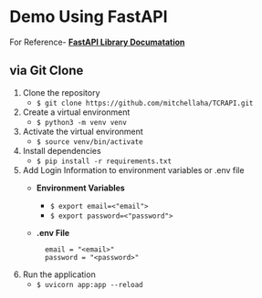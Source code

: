 # Demo Using FastAPI

For Reference- **[FastAPI Library Documatation](https://fastapi.tiangolo.com/)**

## via Git Clone

1. Clone the repository
    - ```$ git clone https://github.com/mitchellaha/TCRAPI.git```
2. Create a virtual environment
    - ```$ python3 -m venv venv```
3. Activate the virtual environment
    - ```$ source venv/bin/activate```
4. Install dependencies
    - ```$ pip install -r requirements.txt```
5. Add Login Information to environment variables or .env file
    - **Environment Variables**
        - ```$ export email=<"email">```
        - ```$ export password=<"password">```
    - **.env File**

            email = "<email>"
            password = "<password>"

6. Run the application
    - ```$ uvicorn app:app --reload```